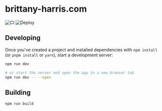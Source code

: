 # brittany-harris.com

![CI](https://github.com/brittharr/brittharr.github.io/actions/workflows/ci.yml/badge.svg)
![Deploy](https://github.com/brittharr/brittharr.github.io/actions/workflows/deploy.yml/badge.svg)

## Developing

Once you've created a project and installed dependencies with `npm install` (or `pnpm install` or `yarn`), start a development server:

```bash
npm run dev

# or start the server and open the app in a new browser tab
npm run dev -- --open
```

## Building

```bash
npm run build
```
